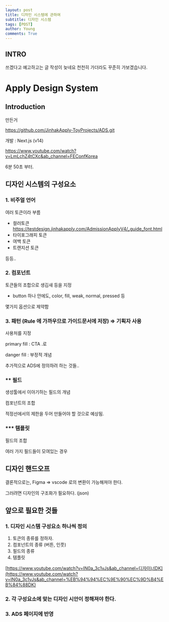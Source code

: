 ```yaml
---
layout: post
title: 디자인 시스템에 관하여
subtitle: 디자인 시스템
tags: [POST]
author: Young
comments: True
---
```


## INTRO
쓰겠다고 예고하고는 글 작성이 늦네요
천천히 가더라도 꾸준히 가보겠습니다.

# Apply Design System

## Introduction

만든거 

https://github.com/JinhakApply-ToyProjects/ADS.git

개발 : Next.js (v14) 

https://www.youtube.com/watch?v=LmLchZ4tCXc&ab_channel=FEConfKorea

6분 50초 부터. 

## 디자인 시스템의 구성요소

### 1. 비주얼 언어

여러 토큰이라 부름

- 컬러토큰
 https://testdesign.jinhakapply.com/AdmissionApplyV4/_guide_font.html
- 타이포그래피 토큰
- 여백 토큰
- 트랜지션 토큰

등등..

### 2. 컴포넌트

토큰들의 조합으로 생김새 등을 지정

- button 하나 안에도, color, fill, weak, normal, pressed 등

몇가지 옵션으로 제약함

### 3. 패턴 (Rule 에 가까우므로 가이드문서에 저장) ⇒ 기획자 사용

사용처를 지정

primary fill : CTA .로

danger fill : 부정적 개념

추가적으로 ADS에 정의하려 하는 것들.. 

### ** 필드

생성툴에서 이야기하는 필드의 개념 

컴포넌트의 조합

적정선에서의 제한을 두어 만들어야 할 것으로 예상됨.

### *** 템플릿

 필드의 조합

여러 가지 필드들이 모여있는 경우 

## 디자인 핸드오프

결론적으로는,  Figma ⇒  vscode  로의 변환이 가능해져야 한다.

그러려면 디자인의 구조화가 필요하다. (json)

## 앞으로 필요한 것들

### 1. 디자인 시스템 구성요소 하나씩 정의

1. 토큰의 종류를 정하자.
2. 컴포넌트의 종류 (버튼, 인풋)
3. 필드의 종류
4. 템플릿 

[https://www.youtube.com/watch?v=IN0a_3c1vJs&ab_channel=디자이너DK](https://www.youtube.com/watch?v=IN0a_3c1vJs&ab_channel=%EB%94%94%EC%9E%90%EC%9D%B4%EB%84%88DK)

### 2. 각 구성요소에 맞는 디자인 시안이 정해져야 한다.

### 3. ADS 페이지에 반영